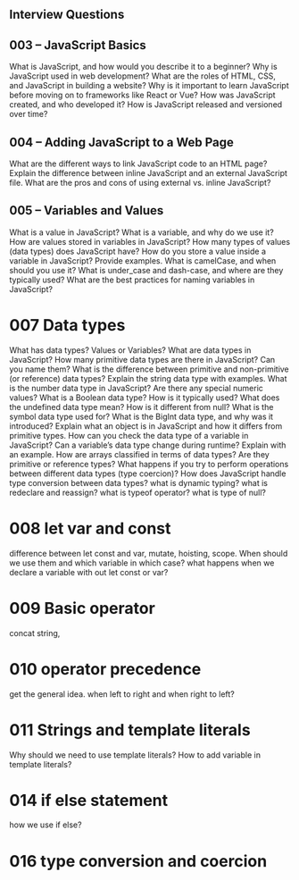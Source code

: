 ## Interview Questions

## 003 – JavaScript Basics

What is JavaScript, and how would you describe it to a beginner?
Why is JavaScript used in web development?
What are the roles of HTML, CSS, and JavaScript in building a website?
Why is it important to learn JavaScript before moving on to frameworks like React or Vue?
How was JavaScript created, and who developed it?
How is JavaScript released and versioned over time?

## 004 – Adding JavaScript to a Web Page

What are the different ways to link JavaScript code to an HTML page?
Explain the difference between inline JavaScript and an external JavaScript file.
What are the pros and cons of using external vs. inline JavaScript?

## 005 – Variables and Values

What is a value in JavaScript?
What is a variable, and why do we use it?
How are values stored in variables in JavaScript?
How many types of values (data types) does JavaScript have?
How do you store a value inside a variable in JavaScript? Provide examples.
What is camelCase, and when should you use it?
What is under_case and dash-case, and where are they typically used?
What are the best practices for naming variables in JavaScript?

# 007 Data types

What has data types? Values or Variables?
What are data types in JavaScript?
How many primitive data types are there in JavaScript? Can you name them?
What is the difference between primitive and non-primitive (or reference) data types?
Explain the string data type with examples.
What is the number data type in JavaScript? Are there any special numeric values?
What is a Boolean data type? How is it typically used?
What does the undefined data type mean? How is it different from null?
What is the symbol data type used for?
What is the BigInt data type, and why was it introduced?
Explain what an object is in JavaScript and how it differs from primitive types.
How can you check the data type of a variable in JavaScript?
Can a variable’s data type change during runtime? Explain with an example.
How are arrays classified in terms of data types? Are they primitive or reference types?
What happens if you try to perform operations between different data types (type coercion)?
How does JavaScript handle type conversion between data types?
what is dynamic typing?
what is redeclare and reassign?
what is typeof operator?
what is type of null?

# 008 let var and const

difference between let const and var, mutate, hoisting, scope. When should we use them and which variable in which case?
what happens when we declare a variable with out let const or var?

# 009 Basic operator

<!--
-,+,/,*,**,=,+=, -=,==,===, <,<=,>,>=
-->

concat string,

# 010 operator precedence

get the general idea.
when left to right and when right to left?

# 011 Strings and template literals

Why should we need to use template literals?
How to add variable in template literals?

# 014 if else statement

how we use if else?

# 016 type conversion and coercion
